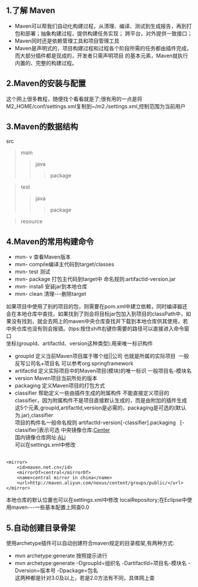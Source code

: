 ## 1.**了解 Maven**<br>
* Maven可以帮我们自动化构建过程，从清理、编译、测试到生成报告，再到打包和部署；抽象构建过程，提供构建任务实现； 跨平台，对外提供一致接口；<br>
* Maven同时还是依赖管理工具和项目管理工具<br>
* Maven是声明式的，项目构建过程和过程各个阶段所需的任务都由插件完成，而大部分插件都是现成的，开发者只需声明项目
的基本元素，Maven就执行内置的、完整的构建过程。<br>
## 2.**Maven的安装与配置** 
这个网上很多教程，随便找个看看就是了;很有用的一点是将M2_HOME/conf/settings.xml复制到~/m2./settings.xml,控制范围为当前用户<br>
## 3.**Maven的数据结构**
src
>main
>>java
>>>package

>test
>>java
>>>package

>resource
## 4.**Maven的常用构建命令**
* mvn- v 查看Maven版本
* mvn- compile编译主代码到target/classes
* mvn- test 测试
* mvn- package 打包主代码到target中 命名规则:artifactId-version.jar
* mvn- install 安装jar到本地仓库
* mvn- clean 清理---删除target

如果项目中使用了别的项目的包，则需要在pom.xml中建立依赖，同时编译器还会在本地仓库中查找，如果找到了则会将目标jar包加入到项目的classPath中，如果没有找到，就会去网上的maven中央仓库查找并下载到本地仓库供其使用，若中央仓库也没有则会报错。(tips:按住shift右键你需要的路径可以直接进入命令窗口<br>
坐标(groupId、artifactId、version这种类型):用来唯一标识构件
* groupId 定义当前Maven项目属于哪个组||公司  也就是所属的实际项目  一般反写公司名+项目名 可以参考org.springframework
* artifactId 定义实际项目中的Maven项目(模块)的唯一标识 一般项目名-模块名
* version Maven项目当前所处的版本<br>
* packaging 定义Maven项目的打包方式
* classifier 帮助定义一些由插件生成的附属构件 不能直接定义项目的classifier，因为附属构件不是项目直接默认生成的，而是由附加的插件生成
这5个元素,groupId,artifactId,version是必需的，packaging是可选的(默认为.jar),classifier<br>
项目的构件名一般命名规则 artifactId-version[-classifier].packaging   [-classifier]表示可选
中央镜像仓库:[Center]( https://repo.maven.apache.org/maven2 "repository")<br>
国内镜像仓库网址:[ALi]( http://maven.aliyun.com/nexus/content/groups/public/ "repositoryInAli")<br>
可以在settings.xml中修改<br>   
``` 
<mirror>
    <id>maven.net.cn</id>
    <mirrorOf>central</mirrorOf>
    <name>central mirror in china</name>
    <url>http://maven.aliyun.com/nexus/content/groups/public/</url>
</mirror>
```
本地仓库的默认位置也可以在settings.xml中修改 localRepository;在Eclipse中使用maven---一些基本配置上网查0.0<br>
## 5.**自动创建目录骨架**
使用archetype插件可以自动创建符合maven规定的目录框架,有两种方式:
* mvn archetype:generate 按照提示进行
* mvn archetype:generate –DgroupId=组织名 
-DartifactId=项目名-模块名
-Dversion=版本号
-Dpackage=包名<br>
这两种都是针对3.0及以上，若是2.0方法有不同，具体网上查<br>







